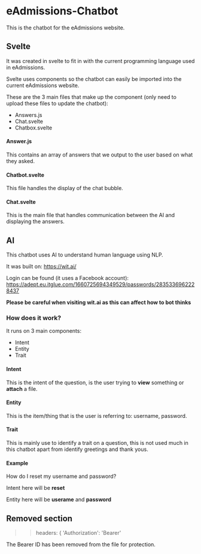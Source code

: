 # eAdmissions-Chatbot
This is the chatbot for the eAdmissions website.

## Svelte
It was created in svelte to fit in with the current programming language used in eAdmissions.

Svelte uses components so the chatbot can easily be imported into the current eAdmissions website.

These are the 3 main files that make up the component (only need to upload these files to update the chatbot):
- Answers.js
- Chat.svelte
- Chatbox.svelte

#### Answer.js
This contains an array of answers that we output to the user based on what they asked.

#### Chatbot.svelte
This file handles the display of the chat bubble.

#### Chat.svelte
This is the main file that handles communication between the AI and displaying the answers.

## AI
This chatbot uses AI to understand human language using NLP.

It was built on: https://wit.ai/

Login can be found (it uses a Facebook account): https://adept.eu.itglue.com/1660725694349529/passwords/2835336962228437 

**Please be careful when visiting wit.ai as this can affect how to bot thinks**

### How does it work?
It runs on 3 main components:
- Intent
- Entity
- Trait

#### Intent
This is the intent of the question, is the user trying to **view** something or **attach** a file.

#### Entity
This is the item/thing that is the user is referring to: username, password.

#### Trait
This is mainly use to identify a trait on a question, this is not used much in this chatbot apart from identify greetings and thank yous.

#### Example
How do I reset my username and password?

Intent here will be **reset**

Entity here will be **userame** and **password**

## Removed section
>> headers: { 'Authorization': 'Bearer'

The Bearer ID has been removed from the file for protection.

